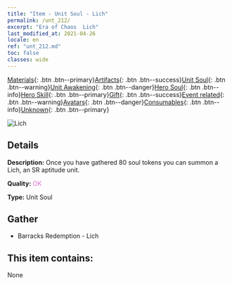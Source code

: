 ```yaml
---
title: "Item - Unit Soul - Lich"
permalink: /unt_212/
excerpt: "Era of Chaos  Lich"
last_modified_at: 2021-04-26
locale: en
ref: "unt_212.md"
toc: false
classes: wide
---
```

 [Materials](/Items/){: .btn .btn--primary}[Artifacts](/Items/Artifacts/){: .btn .btn--success}[Unit Soul](/Items/UnitSoul/){: .btn .btn--warning}[Unit Awakening](/Items/UnitAwakening/){: .btn .btn--danger}[Hero Soul](/Items/HeroSoul/){: .btn .btn--info}[Hero Skill](/Items/HeroSkill/){: .btn .btn--primary}[Gift](/Items/Gift/){: .btn .btn--success}[Event related](/Items/Events/){: .btn .btn--warning}[Avatars](/Items/Avatars/){: .btn .btn--danger}[Consumables](/Items/Consumables/){: .btn .btn--info}[Unknown](/Items/Unknown/){: .btn .btn--primary}

 ![Lich](/images/u/ti_wuyao.jpg)

## Details
 **Description:** Once you have gathered 80 soul tokens you can summon a Lich, an SR aptitude unit.

 **Quality:** <span style="color: #DA70D6">OK</span>

 **Type:** Unit Soul

## Gather

*    Barracks Redemption - Lich 

## This item contains:

  None

